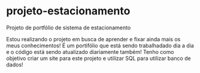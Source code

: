 # projeto-estacionamento
 Projeto de portfólio de sistema de estacionamento

Estou realizando o projeto em busca de aprender e fixar ainda mais os meus conhecimentos!
É um portifólio que está sendo trabalhadado dia a dia e o código está sendo atualizado diariamente também!
Tenho como objetivo criar um site para este projeto e utilizar SQL para utilizar banco de dados!
